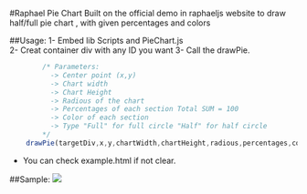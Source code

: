 #Raphael Pie Chart
Built on the official demo in raphaeljs website to draw half/full pie chart , with given percentages and colors

##Usage:
1- Embed lib Scripts and PieChart.js  
2- Creat container div with any ID you want
3- Call the drawPie.

```javascript
		/* Parameters:
		  -> Center point (x,y)
		  -> Chart width
		  -> Chart Height 
		  -> Radious of the chart
		  -> Percentages of each section Total SUM = 100
		  -> Color of each section
		  -> Type "Full" for full circle "Half" for half circle
		*/
	drawPie(targetDiv,x,y,chartWidth,chartHeight,radious,percentages,colors,type);
```
* You can check example.html if not clear.

##Sample:
[<img src="http://img703.imageshack.us/img703/1927/pieexamples.png">](http://img703.imageshack.us/img703/1927/pieexamples.png)